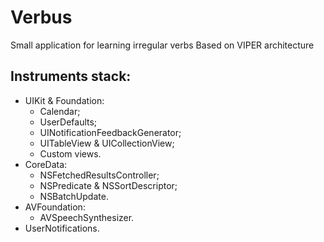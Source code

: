 # Verbus
Small application for learning irregular verbs
Based on VIPER architecture

## Instruments stack:
* UIKit & Foundation:
    - Calendar;
    - UserDefaults;
    - UINotificationFeedbackGenerator;
    - UITableView & UICollectionView;
    - Custom views.
* CoreData:
    - NSFetchedResultsController;
    - NSPredicate & NSSortDescriptor;
    - NSBatchUpdate.
* AVFoundation:
    - AVSpeechSynthesizer.
* UserNotifications.

